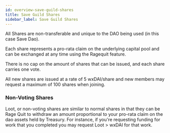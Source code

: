 ```yaml
---
id: overview-save-guild-shares
title: Save Guild Shares
sidebar_label: Save Guild Shares
---
```


All Shares are non-transferable and unique to the DAO being used (in this case Save Dao).

Each share represents a pro-rata claim on the underlying capital pool and can be exchanged at any time using the Ragequit feature.

There is no cap on the amount of shares that can be issued, and each share carries one vote.

All new shares are issued at a rate of 5 wxDAI/share and new members may request a maximum of 100 shares when joining.

### Non-Voting Shares 

Loot, or non-voting shares are similar to normal shares in that they can be Rage Quit to withdraw an amount proportional to your pro-rata claim on the dao assets held by Treasury.  For instance, if you're requesting funding for work that you completed you may request Loot > wxDAI for that work.